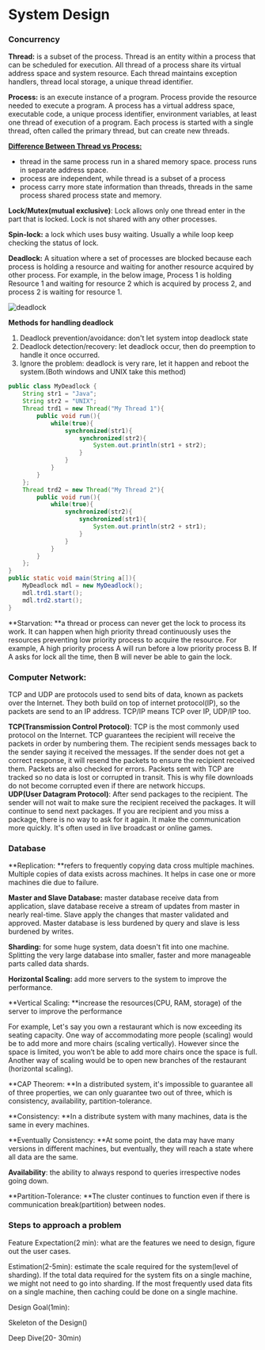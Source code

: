 # System Design

### Concurrency

**Thread:** is a subset of the process. Thread is an entity within a process that can be scheduled for execution. All thread of a process share its virtual address space and system resource. Each thread maintains exception handlers, thread local storage, a unique thread identifier.

**Process:** is an execute instance of a program. Process provide the resource needed to execute a program. A process has a virtual address space, executable code, a unique process identifier, environment variables, at least one thread of execution of a program. Each process is started with a single thread, often called the primary thread, but can create new threads.

[**Difference Between Thread vs Process:**](https://www.wikiwand.com/en/Thread_%28computing%29)

* thread in the same process run in a shared memory space. process runs in separate address space.
* process are independent, while thread is a subset of a process
* process carry more state information than threads, threads in the same process shared process state and memory.

**Lock/Mutex\(mutual exclusive\)**: Lock allows only one thread enter in the part that is locked. Lock is not shared with any other processes.

**Spin-lock:** a lock which uses busy waiting. Usually a while loop keep checking the status of lock.

**Deadlock:** A situation where a set of processes are blocked because each process is holding a resource and waiting for another resource acquired by other process. For example, in the below image, Process 1 is holding Resource 1 and waiting for resource 2 which is acquired by process 2, and process 2 is waiting for resource 1.

![deadlock](https://www.geeksforgeeks.org/wp-content/uploads/gq/2015/06/deadlock.png)

**Methods for handling deadlock**  
1. Deadlock prevention/avoidance: don't let system intop deadlock state  
2. Deadlock detection/recovery: let deadlock occur, then do preemption to handle it once occurred.  
3. Ignore the problem:  deadlock is very rare, let it happen and reboot the system.\(Both windows and UNIX take this method\)

```java
public class MyDeadlock {
    String str1 = "Java";
    String str2 = "UNIX"; 
    Thread trd1 = new Thread("My Thread 1"){
        public void run(){
            while(true){
                synchronized(str1){
                    synchronized(str2){
                        System.out.println(str1 + str2);
                    }
                }
            }
        }
    };
    Thread trd2 = new Thread("My Thread 2"){
        public void run(){
            while(true){
                synchronized(str2){
                    synchronized(str1){
                        System.out.println(str2 + str1);
                    }
                }
            }
        }
    };
}
public static void main(String a[]){
    MyDeadlock mdl = new MyDeadlock();
    mdl.trd1.start();
    mdl.trd2.start();
}
```

**Starvation: **a thread or process can never get the lock to process its work. It can happen when high priority thread continuously uses the resources preventing low priority process to acquire the resource. For example, A high priority process A will run before a low priority process B. If A asks for lock all the time, then B will never be able to gain the lock.

### Computer Network:

TCP and UDP are protocols used to send bits of data, known as packets over the Internet. They both build on top of internet protocol\(IP\), so the packets are send to an IP address. TCP/IP means TCP over IP, UDP/IP too.

**TCP\(Transmission Control Protocol\)**: TCP is the most commonly used protocol on the Internet. TCP guarantees the recipient will receive the packets in order by numbering them. The recipient sends messages back to the sender saying it received the messages. If the sender does not get a correct response, it will resend the packets to ensure the recipient received them. Packets are also checked for errors. Packets sent with TCP are tracked so no data is lost or corrupted in transit. This is why file downloads do not become corrupted even if there are network hiccups.  
**UDP\(User Datagram Protocol\)**: After send packages to the recipient. The sender will not wait to make sure the recipient received the packages. It will continue to send next packages. If you are recipient and you miss a package, there is no way to ask for it again. It make the communication more quickly. It's often used in live broadcast or online games.

### Database

**Replication: **refers to frequently copying data cross multiple machines. Multiple copies of data exists across machines. It helps in case one or more machines die due to failure.

**Master and Slave Database:** master database receive data from application, slave database receive a stream of updates from master in nearly real-time. Slave apply the changes that master validated and  approved. Master database is less burdened by query and slave is less burdened by writes.  

**Sharding:** for some huge system, data doesn't fit into one machine. Splitting the very large database into smaller, faster and more manageable parts called data shards.

**Horizontal Scaling:** add more servers to the system to improve the performance.

**Vertical Scaling: **increase the resources\(CPU, RAM, storage\) of the server to improve the performance

For example, Let's say you own a restaurant which is now exceeding its seating capacity. One way of accommodating more people \(scaling\) would be to add more and more chairs \(scaling vertically\). However since the space is limited, you won’t be able to add more chairs once the space is full.  Another way of scaling would be to open new branches of the restaurant \(horizontal scaling\).

**CAP Theorem: **In a distributed system, it's impossible to guarantee all of three properties, we can only guarantee two out of three, which is consistency, availability, partition-tolerance.

**Consistency: **In a distribute system with many machines, data is the same in every machines.

**Eventually Consistency: **At some point, the data may have many versions in different machines, but eventually, they will reach a state where all data are the same.

**Availability**: the ability to always respond to queries irrespective nodes going down.

**Partition-Tolerance: **The cluster continues to function even if there is communication break\(partition\) between nodes.

### Steps to approach a problem

Feature Expectation\(2 min\):  what are the features we need to design, figure out the user cases.

Estimation\(2-5min\): estimate the scale required for the system\(level of sharding\). If the total data required for the system fits on a single machine, we might not need to go into sharding. If the most frequently used data fits on a single machine, then caching could be done on a single machine.

Design Goal\(1min\):

Skeleton of the Design\(\)

Deep Dive\(20- 30min\)

